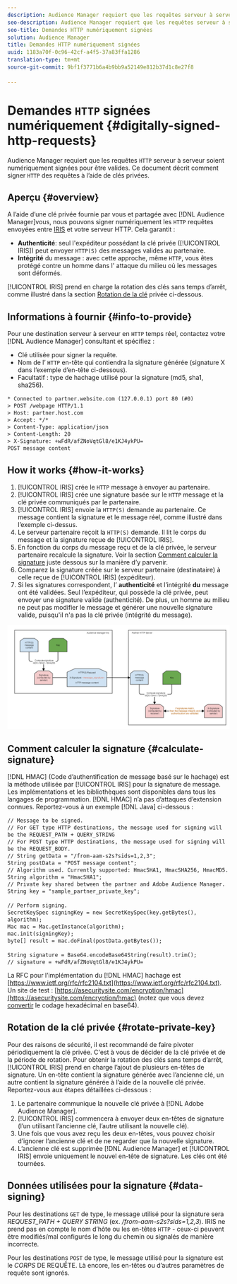 ```yaml
---
description: Audience Manager requiert que les requêtes serveur à serveur HTTP soient numériquement signées pour être valides. Ce document décrit comment signer des requêtes HTTP à l’aide de clés privées.
seo-description: Audience Manager requiert que les requêtes serveur à serveur HTTP soient numériquement signées pour être valides. Ce document décrit comment signer des requêtes HTTP à l’aide de clés privées.
seo-title: Demandes HTTP numériquement signées
solution: Audience Manager
title: Demandes HTTP numériquement signées
uuid: 1183a70f-0c96-42cf-a4f5-37a83ffa1286
translation-type: tm+mt
source-git-commit: 9bf1f3771b6a4b9bb9a52149e812b37d1c8e27f8

---
```



# Demandes `HTTP` signées numériquement {#digitally-signed-http-requests}

Audience Manager requiert que les requêtes `HTTP` serveur à serveur soient numériquement signées pour être valides. Ce document décrit comment signer `HTTP` des requêtes à l’aide de clés privées.

## Aperçu {#overview}

<!-- digitally_signed_http_requests.xml -->

A l’aide d’une clé privée fournie par vous et partagée avec [!DNL Audience Manager]vous, nous pouvons signer numériquement les `HTTP` requêtes envoyées entre [IRIS](../../../reference/system-components/components-data-action.md#iris) et votre serveur HTTP. Cela garantit :

* **Authenticité**: seul l'expéditeur possédant la clé privée ([!UICONTROL IRIS]) peut envoyer `HTTP(S)` des messages valides au partenaire.
* **Intégrité** du message : avec cette approche, même `HTTP`, vous êtes protégé contre un homme dans l' attaque du milieu où les messages sont déformés.

[!UICONTROL IRIS] prend en charge la rotation des clés sans temps d’arrêt, comme illustré dans la section [Rotation de la clé](../../../integration/receiving-audience-data/real-time-outbound-transfers/digitally-signed-http-requests.md#rotate-private-key) privée ci-dessous.

## Informations à fournir {#info-to-provide}

Pour une destination serveur à serveur en `HTTP` temps réel, contactez votre [!DNL Audience Manager] consultant et spécifiez :

* Clé utilisée pour signer la requête.
* Nom de l’ `HTTP` en-tête qui contiendra la signature générée (signature X dans l’exemple d’en-tête ci-dessous).
* Facultatif : type de hachage utilisé pour la signature (md5, sha1, sha256).

```
* Connected to partner.website.com (127.0.0.1) port 80 (#0)
> POST /webpage HTTP/1.1
> Host: partner.host.com
> Accept: */*
> Content-Type: application/json
> Content-Length: 20
> X-Signature: +wFdR/afZNoVqtGl8/e1KJ4ykPU=
POST message content
```

## How it works {#how-it-works}

1. [!UICONTROL IRIS] crée le `HTTP` message à envoyer au partenaire.
1. [!UICONTROL IRIS] crée une signature basée sur le `HTTP` message et la clé privée communiqués par le partenaire.
1. [!UICONTROL IRIS] envoie la `HTTP(S)` demande au partenaire. Ce message contient la signature et le message réel, comme illustré dans l’exemple ci-dessus.
1. Le serveur partenaire reçoit la `HTTP(S)` demande. Il lit le corps du message et la signature reçue de [!UICONTROL IRIS].
1. En fonction du corps du message reçu et de la clé privée, le serveur partenaire recalcule la signature. Voir la section [Comment calculer la signature](../../../integration/receiving-audience-data/real-time-outbound-transfers/digitally-signed-http-requests.md#calculate-signature) juste dessous sur la manière d’y parvenir.
1. Comparez la signature créée sur le serveur partenaire (destinataire) à celle reçue de [!UICONTROL IRIS] (expéditeur).
1. Si les signatures correspondent, l’ **authenticité** et l’intégrité **du** message ont été validées. Seul l’expéditeur, qui possède la clé privée, peut envoyer une signature valide (authenticité). De plus, un homme au milieu ne peut pas modifier le message et générer une nouvelle signature valide, puisqu'il n'a pas la clé privée (intégrité du message).

![](assets/iris-digitally-sign-http-request.png)

## Comment calculer la signature {#calculate-signature}

[!DNL HMAC] (Code d’authentification de message basé sur le hachage) est la méthode utilisée par [!UICONTROL IRIS] pour la signature de message. Les implémentations et les bibliothèques sont disponibles dans tous les langages de programmation. [!DNL HMAC] n’a pas d’attaques d’extension connues. Reportez-vous à un exemple [!DNL Java] ci-dessous :

```
// Message to be signed.
// For GET type HTTP destinations, the message used for signing will be the REQUEST_PATH + QUERY_STRING
// For POST type HTTP destinations, the message used for signing will be the REQUEST_BODY.
// String getData = "/from-aam-s2s?sids=1,2,3";
String postData = "POST message content";
// Algorithm used. Currently supported: HmacSHA1, HmacSHA256, HmacMD5.
String algorithm = "HmacSHA1";
// Private key shared between the partner and Adobe Audience Manager.
String key = "sample_partner_private_key";
  
// Perform signing.
SecretKeySpec signingKey = new SecretKeySpec(key.getBytes(), algorithm);
Mac mac = Mac.getInstance(algorithm);
mac.init(signingKey);
byte[] result = mac.doFinal(postData.getBytes());
  
String signature = Base64.encodeBase64String(result).trim(); 
// signature = +wFdR/afZNoVqtGl8/e1KJ4ykPU=
```

La RFC pour l’implémentation du [!DNL HMAC] hachage est [https://www.ietf.org/rfc/rfc2104.txt](https://www.ietf.org/rfc/rfc2104.txt). Un site de test : [https://asecuritysite.com/encryption/hmac](https://asecuritysite.com/encryption/hmac) (notez que vous devez [convertir](https://tomeko.net/online_tools/hex_to_base64.php?lang=en) le codage hexadécimal en base64).

## Rotation de la clé privée {#rotate-private-key}

Pour des raisons de sécurité, il est recommandé de faire pivoter périodiquement la clé privée. C'est à vous de décider de la clé privée et de la période de rotation. Pour obtenir la rotation des clés sans temps d’arrêt, [!UICONTROL IRIS] prend en charge l’ajout de plusieurs en-têtes de signature. Un en-tête contient la signature générée avec l’ancienne clé, un autre contient la signature générée à l’aide de la nouvelle clé privée. Reportez-vous aux étapes détaillées ci-dessous :

1. Le partenaire communique la nouvelle clé privée à [!DNL Adobe Audience Manager].
1. [!UICONTROL IRIS] commencera à envoyer deux en-têtes de signature (l’un utilisant l’ancienne clé, l’autre utilisant la nouvelle clé).
1. Une fois que vous avez reçu les deux en-têtes, vous pouvez choisir d’ignorer l’ancienne clé et de ne regarder que la nouvelle signature.
1. L’ancienne clé est supprimée [!DNL Audience Manager] et [!UICONTROL IRIS] envoie uniquement le nouvel en-tête de signature. Les clés ont été tournées.

## Données utilisées pour la signature {#data-signing}

Pour les destinations `GET` de type, le message utilisé pour la signature sera *REQUEST_PATH + QUERY STRING* (ex. */from-aam-s2s?sids=1,2,3*). IRIS ne prend pas en compte le nom d’hôte ou les en-têtes `HTTP` - ceux-ci peuvent être modifiés/mal configurés le long du chemin ou signalés de manière incorrecte.

Pour les destinations `POST` de type, le message utilisé pour la signature est le *CORPS* DE REQUÊTE. Là encore, les en-têtes ou d’autres paramètres de requête sont ignorés.
